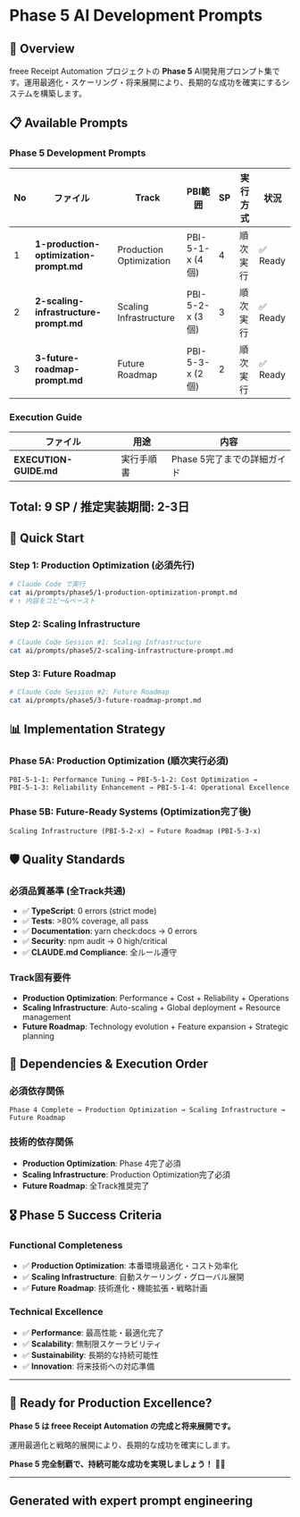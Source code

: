 # Phase 5 AI Development Prompts

## 🎯 Overview

freee Receipt Automation プロジェクトの **Phase 5**
AI開発用プロンプト集です。運用最適化・スケーリング・将来展開により、長期的な成功を確実にするシステムを構築します。

## 📋 Available Prompts

### **Phase 5 Development Prompts**

| No  | ファイル                              | Track                 | PBI範囲         | SP  | 実行方式 | 状況     |
| --- | ------------------------------------- | --------------------- | --------------- | --- | -------- | -------- |
| 1   | **1-production-optimization-prompt.md** | Production Optimization | PBI-5-1-x (4個) | 4   | 順次実行 | ✅ Ready |
| 2   | **2-scaling-infrastructure-prompt.md**  | Scaling Infrastructure  | PBI-5-2-x (3個) | 3   | 順次実行 | ✅ Ready |
| 3   | **3-future-roadmap-prompt.md**          | Future Roadmap         | PBI-5-3-x (2個) | 2   | 順次実行 | ✅ Ready |

### **Execution Guide**

| ファイル               | 用途       | 内容                        |
| ---------------------- | ---------- | --------------------------- |
| **EXECUTION-GUIDE.md** | 実行手順書 | Phase 5完了までの詳細ガイド |

## Total: 9 SP / 推定実装期間: 2-3日

## 🚀 Quick Start

### **Step 1: Production Optimization (必須先行)**

```bash
# Claude Code で実行
cat ai/prompts/phase5/1-production-optimization-prompt.md
# ↑ 内容をコピー&ペースト
```

### **Step 2: Scaling Infrastructure**

```bash
# Claude Code Session #1: Scaling Infrastructure
cat ai/prompts/phase5/2-scaling-infrastructure-prompt.md
```

### **Step 3: Future Roadmap**

```bash
# Claude Code Session #2: Future Roadmap
cat ai/prompts/phase5/3-future-roadmap-prompt.md
```

## 📊 Implementation Strategy

### **Phase 5A: Production Optimization** (順次実行必須)

```text
PBI-5-1-1: Performance Tuning → PBI-5-1-2: Cost Optimization →
PBI-5-1-3: Reliability Enhancement → PBI-5-1-4: Operational Excellence
```

### **Phase 5B: Future-Ready Systems** (Optimization完了後)

```text
Scaling Infrastructure (PBI-5-2-x) → Future Roadmap (PBI-5-3-x)
```

## 🛡️ Quality Standards

### **必須品質基準** (全Track共通)

- ✅ **TypeScript**: 0 errors (strict mode)
- ✅ **Tests**: >80% coverage, all pass
- ✅ **Documentation**: yarn check:docs → 0 errors
- ✅ **Security**: npm audit → 0 high/critical
- ✅ **CLAUDE.md Compliance**: 全ルール遵守

### **Track固有要件**

- **Production Optimization**: Performance + Cost + Reliability + Operations
- **Scaling Infrastructure**: Auto-scaling + Global deployment + Resource management
- **Future Roadmap**: Technology evolution + Feature expansion + Strategic planning

## 🔄 Dependencies & Execution Order

### **必須依存関係**

```text
Phase 4 Complete → Production Optimization → Scaling Infrastructure → Future Roadmap
```

### **技術的依存関係**

- **Production Optimization**: Phase 4完了必須
- **Scaling Infrastructure**: Production Optimization完了必須
- **Future Roadmap**: 全Track推奨完了

## 🎖️ Phase 5 Success Criteria

### **Functional Completeness**

- ✅ **Production Optimization**: 本番環境最適化・コスト効率化
- ✅ **Scaling Infrastructure**: 自動スケーリング・グローバル展開
- ✅ **Future Roadmap**: 技術進化・機能拡張・戦略計画

### **Technical Excellence**

- ✅ **Performance**: 最高性能・最適化完了
- ✅ **Scalability**: 無制限スケーラビリティ
- ✅ **Sustainability**: 長期的な持続可能性
- ✅ **Innovation**: 将来技術への対応準備

---

## 🎯 Ready for Production Excellence?

**Phase 5 は freee Receipt Automation の完成と将来展開です。**

運用最適化と戦略的展開により、長期的な成功を確実にします。

**Phase 5 完全制覇で、持続可能な成功を実現しましょう！** 🚀✨

---

## Generated with expert prompt engineering
